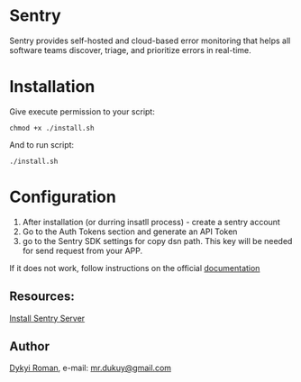 Sentry
=======

Sentry provides self-hosted and cloud-based error monitoring that helps all software
teams discover, triage, and prioritize errors in real-time.

# Installation

Give execute permission to your script:

```
chmod +x ./install.sh
```

And to run script:
```
./install.sh
```

# Configuration

1) After installation (or durring insatll process) - create a sentry account
2) Go to the Auth Tokens section and generate an API Token
3) go to the Sentry SDK settings for copy dsn path. This key will be needed for send request from your APP.


If it does not work, follow instructions on the official [documentation](https://docs.sentry.io/server/installation/)

## Resources:

[Install Sentry Server](https://docs.sentry.io/server/installation/)
    
## Author
[Dykyi Roman](https://www.linkedin.com/in/roman-dykyi-43428543/), e-mail: [mr.dukuy@gmail.com](mailto:mr.dukuy@gmail.com)

